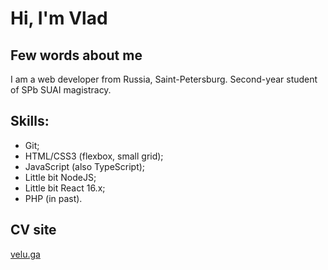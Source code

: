 # Hi, I'm Vlad
## Few words about me
I am a web developer from Russia, Saint-Petersburg. Second-year student of SPb SUAI magistracy.

## Skills:
* Git;
* HTML/CSS3 (flexbox, small grid);
* JavaScript (also TypeScript);
* Little bit NodeJS;
* Little bit React 16.x;
* PHP (in past).

## CV site
[velu.ga](https://velu.ga/)
